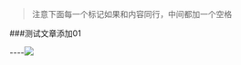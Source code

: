                                     				
                                    				
> 注意下面每一个标记如果和内容同行，中间都加一个空格

###测试文章添加01

----![](/personBlog/upload/2020_05_07_06_50_52.jpg)
                                    			